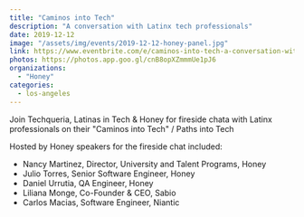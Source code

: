 ```yaml
---
title: "Caminos into Tech"
description: "A conversation with Latinx tech professionals"
date: 2019-12-12
image: "/assets/img/events/2019-12-12-honey-panel.jpg"
link: https://www.eventbrite.com/e/caminos-into-tech-a-conversation-with-latinx-tech-professionals-tickets-83055432033#
photos: https://photos.app.goo.gl/cnB8opXZmmmUe1pJ6
organizations:
  - "Honey"
categories:
  - los-angeles
---
```


Join Techqueria, Latinas in Tech & Honey for fireside chata with Latinx professionals on their "Caminos into Tech" / Paths into Tech

Hosted by Honey speakers for the fireside chat included:

- Nancy Martinez, Director, University and Talent Programs, Honey
- Julio Torres, Senior Software Engineer, Honey
- Daniel Urrutia, QA Engineer, Honey
- Liliana Monge, Co-Founder & CEO, Sabio
- Carlos Macias, Software Engineer, Niantic
